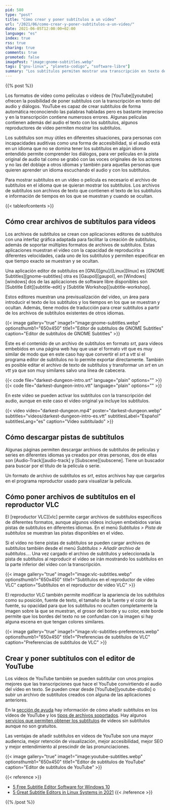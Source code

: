 ```yaml
---
pid: 580
type: "post"
title: "Cómo crear y poner subtítulos a un vídeo"
url: "/2021/06/como-crear-y-poner-subtitulos-a-un-video/"
date: 2021-06-05T12:00:00+02:00
language: "es"
index: true
rss: true
sharing: true
comments: true
promoted: false
imagePost: "image:gnome-subtitles.webp"
tags: ["gnu-linux", "planeta-codigo", "software-libre"]
summary: "Los subtítulos permiten mostrar una transcripción en texto del audio y diálogos en vídeos, películas y series. Algunos reproductores de vídeo permiten seleccionar la pista de subtítulos embebidos en los propios vídeos o añadir nuevas pistas de subtítulos a los vídeos. Hay programas editores que permiten crear y modificar los archivos de subtítulos. También hay algunas páginas de las que descargar los archivos subtítulos."
---
```


{{% post %}}

Los formatos de vídeo como películas o vídeos de [YouTube][youtube] ofrecen la posibilidad de poner subtítulos con la transcripción en texto del audio y diálogos. YouTube es capaz de crear subtítulos de forma automática reconociendo las palabras habladas pero es bastante impreciso y en la transcripción contiene numerosos errores. Algunas películas contienen además del audio el texto con los subtítulos, algunos reproductores de vídeo permiten mostrar los subtítulos.

Los subtítulos son muy útiles en diferentes situaciones, para personas con incapacidades auditivas como una forma de accesibilidad, si el audio está en un idioma que no se domina tener los subtítulos en algún idioma entendido permite comprender los diálogos, para ver películas en la pista original de audio tal como se grabó con las voces originales de los actores y no las del doblaje a otros idiomas y también para aquellas personas que quieren aprender un idioma escuchando el audio y con los subtítulos.

Para mostrar subtítulos en un vídeo o película es necesario el archivo de subtítulos en el idioma que se quieran mostrar los subtítulos. Los archivos de subtítulos son archivos de texto que contienen el texto de los subtítulos e información de tiempos en los que se muestran y cuando se ocultan.

{{< tableofcontents >}}

## Cómo crear archivos de subtítulos para vídeos

Los archivos de subtítulos se crean con aplicaciones editores de subtítulos con una interfaz gráfica adaptada para facilitar la creación de subtítulos, además de soportar múltiples formatos de archivos de subtítulos. Estas aplicaciones muestran el vídeo con la capacidad de reproducirlo a diferentes velocidades, cada uno de los subtítulos y permiten especificar en que tiempo exacto se muestran y se ocultan.

Una aplicación editor de subtítulos en [GNU][gnu]/[Linux][linux] es [GNOME Subtitles][gnome-subtitles] otra es [Gaupol][gaupol], en [Windows][windows] dos de las aplicaciones de software libre disponibles son [Subtitle Edit][subtitle-edit] y [Subtitle Workshop][subtitle-workshop].

Estos editores muestran una previsualización del vídeo, un área para introducir el texto de los subtítulos y los tiempos en los que se muestran y ocultan. Además, tiene modos de traducción para crear subtítulos a partir de los archivos de subtítulos existentes de otros idiomas.

{{< image
    gallery="true"
    image1="image:gnome-subtitles.webp" optionsthumb1="650x450" title1="Editor de subtítulos de GNOME Subtitles"
    caption="Editor de subtítulos de GNOME Subtitles" >}}

Este es el contenido de un archivo de subtítulos en formato _srt_, para vídeos embebidos en una página web hay que usar el formato _vtt_ que es muy similar de modo que en este caso hay que convertir el _srt_ a _vtt_ si el programa editor de subtítulos no lo permite exportar directamente. También es posible editar el archivo de texto de subtítulos y transformar un _srt_ en un _vtt_ ya que son muy similares salvo una línea de cabecera.

{{< code file="darkest-dungeon-intro.srt" language="plain" options="" >}}
{{< code file="darkest-dungeon-intro.vtt" language="plain" options="" >}}

En este vídeo se pueden activar los subtítulos con la transcripción del audio, aunque en este caso el vídeo original ya incluye los subtítulos.

{{< video
    video="darkest-dungeon.mp4"
    poster="darkest-dungeon.webp"
    subtitles="videos/darkest-dungeon-intro-es.vtt"
    subtitlesLabel="Español" subtitlesLang="es"
    caption="Vídeo subtitulado" >}}

## Cómo descargar pistas de subtítulos

Algunas páginas permiten descargar archivos de subtítulos de películas y series en diferentes idiomas ya creados por otras personas, dos de ellas son [Audio-Track][audio-track] y [Subscene][subscene]. Tiene un buscador para buscar por el título de la película o serie.

Un formato de archivo de subtítulos es _srt_, estos archivos hay que cargarlos en el programa reproductor usado para visualizar la película.

## Cómo poner archivos de subtítulos en el reproductor VLC

El [reproductor VLC][vlc] permite cargar archivos de subtítulos específicos de diferentes formatos, aunque algunos vídeos incluyen embebidos varias pistas de subtítulos en diferentes idiomas. En el menú _Subtítulos > Pista de subtítulos_ se muestran las pistas disponibles en el vídeo.

Si el vídeo no tiene pistas de subtítulos se pueden cargar archivos de subtítulos también desde el menú _Subtítulos > Añadir archivo de subtítulos..._. Una vez cargado el archivo de subtítulos y seleccionada la pista de subtítulos al reproducir el vídeo se irán mostrando los subtítulos en la parte inferior del vídeo con la transcripción.

{{< image
    gallery="true"
    image1="image:vlc-subtitles.webp" optionsthumb1="650x450" title1="Subtítulos en el reproductor de vídeo VLC"
    caption="Subtítulos en el reproductor de vídeo VLC" >}}

El reproductor VLC también permite modificar la apariencia de los subtítulos como su posición, fuente de texto, el tamaño de la fuente y el color de la fuente, su opacidad para que los subtítulos no oculten completamente la imagen sobre la que se muestran, el grosor del borde y su color, este borde permite que los bordes del texto no se confundan con la imagen si hay alguna escena en que tengan colores similares.

{{< image
    gallery="true"
    image1="image:vlc-subtitles-preferences.webp" optionsthumb1="650x450" title1="Preferencias de subtítulos de VLC"
    caption="Preferencias de subtítulos de VLC" >}}

## Crear y poner subtítulos con el editor de YouTube

Los vídeos de YouTube también se pueden subtitular con unos propios mejores que las transcripciones que hace el YouTube convirtiendo el audio del vídeo en texto. Se pueden crear desde [YouTube][youtube-studio] o subir un archivo de subtítulos creados con alguna de las aplicaciones anteriores.

En la [sección de ayuda](https://support.google.com/youtube/) hay información de cómo añadir subtítulos en los vídeos de YouTube y los [tipos de archivos soportados](https://support.google.com/youtube/answer/2734698). Hay algunos [servicios que permiten obtener los subtítulos](https://support.google.com/youtube/answer/9861599?hl=en&ref_topic=7296214) de vídeos sin subtítulos aunque no son gratuitos.

Las ventajas de añadir subtítulos en vídeos de YouTube son una mayor audiencia, mejor retención de visualización, mejor accesibilidad, mejor SEO y mejor entendimiento al prescindir de las pronunciaciones.

{{< image
    gallery="true"
    image1="image:youtube-subtitles.webp" optionsthumb1="650x450" title1="Editor de subtítulos de YouTube"
    caption="Editor de subtítulos de YouTube" >}}

{{< reference >}}
* [5 Free Subtitle Editor Software for Windows 10](https://www.ilovefreesoftware.com/21/windows-10/free-subtitle-editor-windows-10.html)
* [5 Great Subtitle Editors in Linux Systems in 2021](https://www.debugpoint.com/2015/08/3-great-subtitle-editors-in-linux-systems/)
{{< /reference >}}

{{% /post %}}
